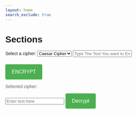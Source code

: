 ```yaml
---
layout: home
search_exclude: true
---
```

<head>
    <title>Flask Button Example</title>
    <link rel="stylesheet" href="assets/style/css/style.css">
    <style>
        /* Styles for the body */
        body {
            font-family: Arial, sans-serif;
            padding: 20px;
        }
        /* Styles for h2 elements */
        h2 {
            color: #333366;
            margin-bottom: 20px;
        }
        /* Styles for p elements */
        p {
            color: #666666;
        }
        /* Styles for buttons */
        button {
            background-color: #4CAF50; /* Green */
            color: white;
            padding: 15px 20px;
            border: none;
            border-radius: 4px;
            cursor: pointer;
            font-size: 16px;
        }
        button:hover {
            background-color: #45a049;
            transform: scale(1.1);
            transition: transform 0.3s ease;
        }
        /* Styles for the #firstSection */
        #firstSection {
            background-color: #f2f2f2;
            padding: 20px;
            border-radius: 4px;
            margin-bottom: 20px;
        }
        @keyframes colorChange {
            0% { color: black; }
            50% { color: grey; }
            100% { color: black; }
        }

        #firstText {
            animation: colorChange 2s infinite;
        }
    </style>
</head>
<head>
    <meta charset="UTF-8">
    <meta name="viewport" content="width=device-width, initial-scale=1.0">
    <title>Click Counter</title>
    <style>
        #firstSection {
            text-align: center;
            padding: 50px;
            border: 1px solid #ccc;
            margin: 20px auto;
            width: 400px;
        }
        #button1 {
            background-color: #4CAF50;
            color: white;
            border: none;
            padding: 10px 20px;
            text-align: center;
            text-decoration: none;
            display: inline-block;
            font-size: 16px;
            margin: 4px 2px;
            cursor: pointer;
        }
    </style>
</head>



# Sections

<html>
<head>
    <title>Dropdown Box Example</title>
</head>
<html lang="en">
<head>
    <meta charset="UTF-8">
    <meta name="viewport" content="width=device-width, initial-scale=1.0">
    <title>Cipher Selection</title>
</head>


<!-- This is the Encryption Code -->
<body>
    <!-- This is the dropdown box with all the options -->
    <label for="ciphers">Select a cipher:</label>   
    <select id="ciphers">
        <option value="caesar">Caesar Cipher</option>
        <option value="RSA">RSA</option>
        <option value="hexadecimal">Hexadecimal</option>
        <option value="binary">Binary</option>
        <option value="substitution">Substitution</option>
        <option value="morse">morse</option>
    </select>
    <input type="text" id="Encryptinput" placeholder="Type The Text You want to Encrypt">
    <h3 id="encrypted"></h3>
    <button onclick="Encrypt()">ENCRYPT</button>
    <p>Selected cipher: <span id="selectedCipher"></span>
    </p>
    <script>
        function Encrypt() {
            console.log("Encrypt function called");
            const dropdown = document.getElementById("ciphers");
            const selectedCipher = document.getElementById("selectedCipher");
            // Get the input text outside the switch statement
            var inputText = document.getElementById('Encryptinput').value;
            // Depending on the selected option, interact with different backends
            const selectedOption = dropdown.value;
            selectedCipher.textContent = selectedOption;
            switch (selectedOption) {
                case "caesar": // Ceasar Encryption making connection to backend
                    console.log("Encrypt caesar function called");
                    fetch('http://localhost:8080/caesarencrypt', {
                        method: 'POST',
                        headers: {
                            'Content-Type': 'application/json',
                        },
                        body: JSON.stringify({ text: inputText }),
                    })
                    .then(response => response.text())
                    .then(data => {
                        console.log('Success:', data);
                        var txt = document.getElementById("encrypted");
                        txt.innerText = JSON.parse(data);
                    })
                    .catch(error => {
                        console.error('Error:', error);
                    });
                    break;
                case "RSA": // RSA Encryption making connection to backend
                    console.log("Encrypt RSA function called");
                    fetch('http://localhost:8080/rsaencrypt', {
                        method: 'POST',
                        timeout: 1000000,
                        headers: {
                            'Content-Type': 'application/json',
                        },
                        body: JSON.stringify({ text: inputText }),
                    })
                    .then(response => response.text())
                    .then(data => {
                        console.log('Success:', data);
                        var txt = document.getElementById("encrypted");
                        txt.innerText = JSON.parse(data);
                    })
                    .catch(error => {
                        console.error('Error:', error);
                    });
                    break;
                case "hexadecimal": // Hexadecimal Encryption making connection to backend
                    console.log("Encrypt RSA function called");
                    fetch('http://localhost:8080/hexencrypt', {
                        method: 'POST',
                        headers: {
                            'Content-Type': 'application/json',
                        },
                        body: JSON.stringify({ text: inputText }),
                    })
                    .then(response => response.text())
                    .then(data => {
                        console.log('Success:', data);
                        var txt = document.getElementById("encrypted");
                        txt.innerText = JSON.parse(data);
                    })
                    .catch(error => {
                        console.error('Error:', error);
                    });
                    break;
                case "binary": // Binary Encryption making connection to backend
                    console.log("Encrypt RSA function called");
                    fetch('http://localhost:8080/binaryencrypt', {
                        method: 'POST',
                        headers: {
                            'Content-Type': 'application/json',
                        },
                        body: JSON.stringify({ text: inputText }),
                    })
                    .then(response => response.text())
                    .then(data => {
                        console.log('Success:', data);
                        var txt = document.getElementById("encrypted");
                        txt.innerText =JSON.parse(data);
                    })
                    .catch(error => {
                        console.error('Error:', error);
                    });
                    break;
                case "substitution":
                    console.log("Encrypt RSA function called");
                    fetch('http://localhost:8080/subencrypt', {
                        method: 'POST',
                        headers: {
                            'Content-Type': 'application/json',
                        },
                        body: JSON.stringify({ text: inputText }),
                    })
                    .then(response => response.text())
                    .then(data => {
                        console.log('Success:', data);
                        var txt = document.getElementById("encrypted");
                        txt.innerText = JSON.parse(data);
                    })
                    .catch(error => {
                        console.error('Error:', error);
                    });
                    break;
                case "morse":
                    console.log("Encrypt RSA function called");
                    fetch('http://localhost:8080/morseencrypt', {
                        method: 'POST',
                        headers: {
                            'Content-Type': 'application/json',
                        },
                        body: JSON.stringify({ text: inputText }),
                    })
                    .then(response => response.text())
                    .then(data => {
                        console.log('Success:', data);
                        var txt = document.getElementById("encrypted");
                        txt.innerText = JSON.parse(data);
                    })
                    .catch(error => {
                        console.error('Error:', error);
                    });
                    break;
                default:
                    // Handle any other cases or errors
                    break;
            }
        }
    </script>
</body>




</html> 


 <!-- Testing out the Ceasar Cipher connection to the backend -->
<html>
<head>
    <title>Classify the Cipher being used</title>
</head>
<body>
    <input type="text" id="textInput" placeholder="Enter text here">
    <button onclick="sendData()">Decrypt</button>
    <h3 id="Decryptor"></h3>

<script>
    function sendData() {
    var inputText = document.getElementById('textInput').value;
    fetch('http://localhost:8080/decryption', {
        method: 'POST', // or 'GET'
        headers: {
            'Content-Type': 'application/json',
        },
        body: JSON.stringify({text: inputText}),
        })
    .then(response => response.text())
    .then(data => {
        console.log('Success:', data);
        var txt = document.getElementById("Decryptor")
        txt.innerText = data;
        })
    .catch(error => {
        console.error('Error:', error);
        });
    }
</script>




</body>
</html>
